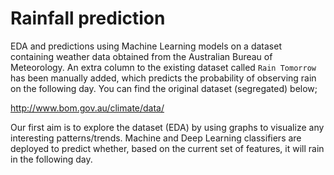 # Rainfall prediction

EDA and predictions using Machine Learning models on a dataset containing weather data obtained from the Australian Bureau of Meteorology. An extra column to the existing dataset called `Rain Tomorrow` has been manually added, which predicts the probability of observing rain on the following day. You can find the original dataset (segregated) below;

http://www.bom.gov.au/climate/data/

Our first aim is to explore the dataset (EDA) by using graphs to visualize any interesting patterns/trends. Machine and Deep Learning classifiers are deployed to predict whether, based on the current set of features, it will rain in the following day.
